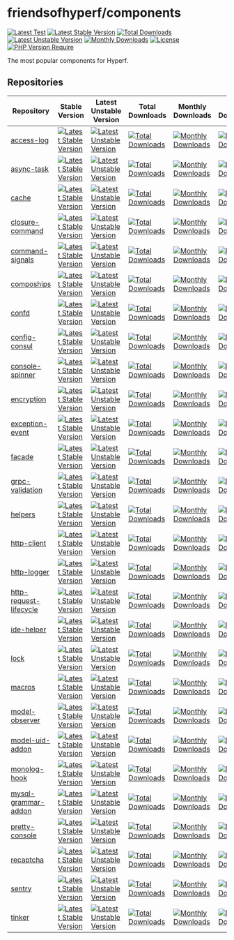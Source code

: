 # friendsofhyperf/components

[![Latest Test](https://github.com/friendsofhyperf/components/workflows/tests/badge.svg)](https://github.com/friendsofhyperf/components/actions) [![Latest Stable Version](https://poser.pugx.org/friendsofhyperf/components/v)](https://packagist.org/packages/friendsofhyperf/components) [![Total Downloads](https://poser.pugx.org/friendsofhyperf/components/downloads)](https://packagist.org/packages/friendsofhyperf/components) [![Latest Unstable Version](https://poser.pugx.org/friendsofhyperf/components/v/unstable)](https://packagist.org/packages/friendsofhyperf/components) [![Monthly Downloads](https://poser.pugx.org/friendsofhyperf/components/d/monthly)](https://packagist.org/packages/friendsofhyperf/components) [![License](https://poser.pugx.org/friendsofhyperf/components/license)](https://packagist.org/packages/friendsofhyperf/components) [![PHP Version Require](https://poser.pugx.org/friendsofhyperf/components/require/php)](https://packagist.org/packages/friendsofhyperf/components)

The most popular components for Hyperf.

## Repositories

|Repository|Stable Version|Latest Unstable Version|Total Downloads|Monthly Downloads|Daily Downloads|
|--|--|--|--|--|--|
|[access-log](https://github.com/friendsofhyperf/access-log)|[![Latest Stable Version](https://poser.pugx.org/friendsofhyperf/access-log/v)](https://packagist.org/packages/friendsofhyperf/access-log)|[![Latest Unstable Version](https://poser.pugx.org/friendsofhyperf/access-log/v/unstable)](https://packagist.org/packages/friendsofhyperf/access-log)|[![Total Downloads](https://poser.pugx.org/friendsofhyperf/access-log/downloads)](https://packagist.org/packages/friendsofhyperf/access-log)|[![Monthly Downloads](https://poser.pugx.org/friendsofhyperf/access-log/d/monthly)](https://packagist.org/packages/friendsofhyperf/access-log)|[![Daily Downloads](https://poser.pugx.org/friendsofhyperf/access-log/d/daily)](https://packagist.org/packages/friendsofhyperf/access-log)|
|[async-task](https://github.com/friendsofhyperf/async-task)|[![Latest Stable Version](https://poser.pugx.org/friendsofhyperf/async-task/v)](https://packagist.org/packages/friendsofhyperf/async-task)|[![Latest Unstable Version](https://poser.pugx.org/friendsofhyperf/async-task/v/unstable)](https://packagist.org/packages/friendsofhyperf/async-task)|[![Total Downloads](https://poser.pugx.org/friendsofhyperf/async-task/downloads)](https://packagist.org/packages/friendsofhyperf/async-task)|[![Monthly Downloads](https://poser.pugx.org/friendsofhyperf/async-task/d/monthly)](https://packagist.org/packages/friendsofhyperf/async-task)|[![Daily Downloads](https://poser.pugx.org/friendsofhyperf/async-task/d/daily)](https://packagist.org/packages/friendsofhyperf/async-task)|
|[cache](https://github.com/friendsofhyperf/cache)|[![Latest Stable Version](https://poser.pugx.org/friendsofhyperf/cache/v)](https://packagist.org/packages/friendsofhyperf/cache)|[![Latest Unstable Version](https://poser.pugx.org/friendsofhyperf/cache/v/unstable)](https://packagist.org/packages/friendsofhyperf/cache)|[![Total Downloads](https://poser.pugx.org/friendsofhyperf/cache/downloads)](https://packagist.org/packages/friendsofhyperf/cache)|[![Monthly Downloads](https://poser.pugx.org/friendsofhyperf/cache/d/monthly)](https://packagist.org/packages/friendsofhyperf/cache)|[![Daily Downloads](https://poser.pugx.org/friendsofhyperf/cache/d/daily)](https://packagist.org/packages/friendsofhyperf/cache)|
|[closure-command](https://github.com/friendsofhyperf/closure-command)|[![Latest Stable Version](https://poser.pugx.org/friendsofhyperf/closure-command/v)](https://packagist.org/packages/friendsofhyperf/closure-command)|[![Latest Unstable Version](https://poser.pugx.org/friendsofhyperf/closure-command/v/unstable)](https://packagist.org/packages/friendsofhyperf/closure-command)|[![Total Downloads](https://poser.pugx.org/friendsofhyperf/closure-command/downloads)](https://packagist.org/packages/friendsofhyperf/closure-command)|[![Monthly Downloads](https://poser.pugx.org/friendsofhyperf/closure-command/d/monthly)](https://packagist.org/packages/friendsofhyperf/closure-command)|[![Daily Downloads](https://poser.pugx.org/friendsofhyperf/closure-command/d/daily)](https://packagist.org/packages/friendsofhyperf/closure-command)|
|[command-signals](https://github.com/friendsofhyperf/command-signals)|[![Latest Stable Version](https://poser.pugx.org/friendsofhyperf/command-signals/v)](https://packagist.org/packages/friendsofhyperf/command-signals)|[![Latest Unstable Version](https://poser.pugx.org/friendsofhyperf/command-signals/v/unstable)](https://packagist.org/packages/friendsofhyperf/command-signals)|[![Total Downloads](https://poser.pugx.org/friendsofhyperf/command-signals/downloads)](https://packagist.org/packages/friendsofhyperf/command-signals)|[![Monthly Downloads](https://poser.pugx.org/friendsofhyperf/command-signals/d/monthly)](https://packagist.org/packages/friendsofhyperf/command-signals)|[![Daily Downloads](https://poser.pugx.org/friendsofhyperf/command-signals/d/daily)](https://packagist.org/packages/friendsofhyperf/command-signals)|
|[compoships](https://github.com/friendsofhyperf/compoships)|[![Latest Stable Version](https://poser.pugx.org/friendsofhyperf/compoships/v)](https://packagist.org/packages/friendsofhyperf/compoships)|[![Latest Unstable Version](https://poser.pugx.org/friendsofhyperf/compoships/v/unstable)](https://packagist.org/packages/friendsofhyperf/compoships)|[![Total Downloads](https://poser.pugx.org/friendsofhyperf/compoships/downloads)](https://packagist.org/packages/friendsofhyperf/compoships)|[![Monthly Downloads](https://poser.pugx.org/friendsofhyperf/compoships/d/monthly)](https://packagist.org/packages/friendsofhyperf/compoships)|[![Daily Downloads](https://poser.pugx.org/friendsofhyperf/compoships/d/daily)](https://packagist.org/packages/friendsofhyperf/compoships)|
|[confd](https://github.com/friendsofhyperf/confd)|[![Latest Stable Version](https://poser.pugx.org/friendsofhyperf/confd/v)](https://packagist.org/packages/friendsofhyperf/confd)|[![Latest Unstable Version](https://poser.pugx.org/friendsofhyperf/confd/v/unstable)](https://packagist.org/packages/friendsofhyperf/confd)|[![Total Downloads](https://poser.pugx.org/friendsofhyperf/confd/downloads)](https://packagist.org/packages/friendsofhyperf/confd)|[![Monthly Downloads](https://poser.pugx.org/friendsofhyperf/confd/d/monthly)](https://packagist.org/packages/friendsofhyperf/confd)|[![Daily Downloads](https://poser.pugx.org/friendsofhyperf/confd/d/daily)](https://packagist.org/packages/friendsofhyperf/confd)|
|[config-consul](https://github.com/friendsofhyperf/config-consul)|[![Latest Stable Version](https://poser.pugx.org/friendsofhyperf/config-consul/v)](https://packagist.org/packages/friendsofhyperf/config-consul)|[![Latest Unstable Version](https://poser.pugx.org/friendsofhyperf/config-consul/v/unstable)](https://packagist.org/packages/friendsofhyperf/config-consul)|[![Total Downloads](https://poser.pugx.org/friendsofhyperf/config-consul/downloads)](https://packagist.org/packages/friendsofhyperf/config-consul)|[![Monthly Downloads](https://poser.pugx.org/friendsofhyperf/config-consul/d/monthly)](https://packagist.org/packages/friendsofhyperf/config-consul)|[![Daily Downloads](https://poser.pugx.org/friendsofhyperf/config-consul/d/daily)](https://packagist.org/packages/friendsofhyperf/config-consul)|
|[console-spinner](https://github.com/friendsofhyperf/console-spinner)|[![Latest Stable Version](https://poser.pugx.org/friendsofhyperf/console-spinner/v)](https://packagist.org/packages/friendsofhyperf/console-spinner)|[![Latest Unstable Version](https://poser.pugx.org/friendsofhyperf/console-spinner/v/unstable)](https://packagist.org/packages/friendsofhyperf/console-spinner)|[![Total Downloads](https://poser.pugx.org/friendsofhyperf/console-spinner/downloads)](https://packagist.org/packages/friendsofhyperf/console-spinner)|[![Monthly Downloads](https://poser.pugx.org/friendsofhyperf/console-spinner/d/monthly)](https://packagist.org/packages/friendsofhyperf/console-spinner)|[![Daily Downloads](https://poser.pugx.org/friendsofhyperf/console-spinner/d/daily)](https://packagist.org/packages/friendsofhyperf/console-spinner)|
|[encryption](https://github.com/friendsofhyperf/encryption)|[![Latest Stable Version](https://poser.pugx.org/friendsofhyperf/encryption/v)](https://packagist.org/packages/friendsofhyperf/encryption)|[![Latest Unstable Version](https://poser.pugx.org/friendsofhyperf/encryption/v/unstable)](https://packagist.org/packages/friendsofhyperf/encryption)|[![Total Downloads](https://poser.pugx.org/friendsofhyperf/encryption/downloads)](https://packagist.org/packages/friendsofhyperf/encryption)|[![Monthly Downloads](https://poser.pugx.org/friendsofhyperf/encryption/d/monthly)](https://packagist.org/packages/friendsofhyperf/encryption)|[![Daily Downloads](https://poser.pugx.org/friendsofhyperf/encryption/d/daily)](https://packagist.org/packages/friendsofhyperf/encryption)|
|[exception-event](https://github.com/friendsofhyperf/exception-event)|[![Latest Stable Version](https://poser.pugx.org/friendsofhyperf/exception-event/v)](https://packagist.org/packages/friendsofhyperf/exception-event)|[![Latest Unstable Version](https://poser.pugx.org/friendsofhyperf/exception-event/v/unstable)](https://packagist.org/packages/friendsofhyperf/exception-event)|[![Total Downloads](https://poser.pugx.org/friendsofhyperf/exception-event/downloads)](https://packagist.org/packages/friendsofhyperf/exception-event)|[![Monthly Downloads](https://poser.pugx.org/friendsofhyperf/exception-event/d/monthly)](https://packagist.org/packages/friendsofhyperf/exception-event)|[![Daily Downloads](https://poser.pugx.org/friendsofhyperf/exception-event/d/daily)](https://packagist.org/packages/friendsofhyperf/exception-event)|
|[facade](https://github.com/friendsofhyperf/facade)|[![Latest Stable Version](https://poser.pugx.org/friendsofhyperf/facade/v)](https://packagist.org/packages/friendsofhyperf/facade)|[![Latest Unstable Version](https://poser.pugx.org/friendsofhyperf/facade/v/unstable)](https://packagist.org/packages/friendsofhyperf/facade)|[![Total Downloads](https://poser.pugx.org/friendsofhyperf/facade/downloads)](https://packagist.org/packages/friendsofhyperf/facade)|[![Monthly Downloads](https://poser.pugx.org/friendsofhyperf/facade/d/monthly)](https://packagist.org/packages/friendsofhyperf/facade)|[![Daily Downloads](https://poser.pugx.org/friendsofhyperf/facade/d/daily)](https://packagist.org/packages/friendsofhyperf/facade)|
|[grpc-validation](https://github.com/friendsofhyperf/grpc-validation)|[![Latest Stable Version](https://poser.pugx.org/friendsofhyperf/grpc-validation/v)](https://packagist.org/packages/friendsofhyperf/grpc-validation)|[![Latest Unstable Version](https://poser.pugx.org/friendsofhyperf/grpc-validation/v/unstable)](https://packagist.org/packages/friendsofhyperf/grpc-validation)|[![Total Downloads](https://poser.pugx.org/friendsofhyperf/grpc-validation/downloads)](https://packagist.org/packages/friendsofhyperf/grpc-validation)|[![Monthly Downloads](https://poser.pugx.org/friendsofhyperf/grpc-validation/d/monthly)](https://packagist.org/packages/friendsofhyperf/grpc-validation)|[![Daily Downloads](https://poser.pugx.org/friendsofhyperf/grpc-validation/d/daily)](https://packagist.org/packages/friendsofhyperf/grpc-validation)|
|[helpers](https://github.com/friendsofhyperf/helpers)|[![Latest Stable Version](https://poser.pugx.org/friendsofhyperf/helpers/v)](https://packagist.org/packages/friendsofhyperf/helpers)|[![Latest Unstable Version](https://poser.pugx.org/friendsofhyperf/helpers/v/unstable)](https://packagist.org/packages/friendsofhyperf/helpers)|[![Total Downloads](https://poser.pugx.org/friendsofhyperf/helpers/downloads)](https://packagist.org/packages/friendsofhyperf/helpers)|[![Monthly Downloads](https://poser.pugx.org/friendsofhyperf/helpers/d/monthly)](https://packagist.org/packages/friendsofhyperf/helpers)|[![Daily Downloads](https://poser.pugx.org/friendsofhyperf/helpers/d/daily)](https://packagist.org/packages/friendsofhyperf/helpers)|
|[http-client](https://github.com/friendsofhyperf/http-client)|[![Latest Stable Version](https://poser.pugx.org/friendsofhyperf/http-client/v)](https://packagist.org/packages/friendsofhyperf/http-client)|[![Latest Unstable Version](https://poser.pugx.org/friendsofhyperf/http-client/v/unstable)](https://packagist.org/packages/friendsofhyperf/http-client)|[![Total Downloads](https://poser.pugx.org/friendsofhyperf/http-client/downloads)](https://packagist.org/packages/friendsofhyperf/http-client)|[![Monthly Downloads](https://poser.pugx.org/friendsofhyperf/http-client/d/monthly)](https://packagist.org/packages/friendsofhyperf/http-client)|[![Daily Downloads](https://poser.pugx.org/friendsofhyperf/http-client/d/daily)](https://packagist.org/packages/friendsofhyperf/http-client)|
|[http-logger](https://github.com/friendsofhyperf/http-logger)|[![Latest Stable Version](https://poser.pugx.org/friendsofhyperf/http-logger/v)](https://packagist.org/packages/friendsofhyperf/http-logger)|[![Latest Unstable Version](https://poser.pugx.org/friendsofhyperf/http-logger/v/unstable)](https://packagist.org/packages/friendsofhyperf/http-logger)|[![Total Downloads](https://poser.pugx.org/friendsofhyperf/http-logger/downloads)](https://packagist.org/packages/friendsofhyperf/http-logger)|[![Monthly Downloads](https://poser.pugx.org/friendsofhyperf/http-logger/d/monthly)](https://packagist.org/packages/friendsofhyperf/http-logger)|[![Daily Downloads](https://poser.pugx.org/friendsofhyperf/http-logger/d/daily)](https://packagist.org/packages/friendsofhyperf/http-logger)|
|[http-request-lifecycle](https://github.com/friendsofhyperf/http-request-lifecycle)|[![Latest Stable Version](https://poser.pugx.org/friendsofhyperf/http-request-lifecycle/v)](https://packagist.org/packages/friendsofhyperf/http-request-lifecycle)|[![Latest Unstable Version](https://poser.pugx.org/friendsofhyperf/http-request-lifecycle/v/unstable)](https://packagist.org/packages/friendsofhyperf/http-request-lifecycle)|[![Total Downloads](https://poser.pugx.org/friendsofhyperf/http-request-lifecycle/downloads)](https://packagist.org/packages/friendsofhyperf/http-request-lifecycle)|[![Monthly Downloads](https://poser.pugx.org/friendsofhyperf/http-request-lifecycle/d/monthly)](https://packagist.org/packages/friendsofhyperf/http-request-lifecycle)|[![Daily Downloads](https://poser.pugx.org/friendsofhyperf/http-request-lifecycle/d/daily)](https://packagist.org/packages/friendsofhyperf/http-request-lifecycle)|
|[ide-helper](https://github.com/friendsofhyperf/ide-helper)|[![Latest Stable Version](https://poser.pugx.org/friendsofhyperf/ide-helper/v)](https://packagist.org/packages/friendsofhyperf/ide-helper)|[![Latest Unstable Version](https://poser.pugx.org/friendsofhyperf/ide-helper/v/unstable)](https://packagist.org/packages/friendsofhyperf/ide-helper)|[![Total Downloads](https://poser.pugx.org/friendsofhyperf/ide-helper/downloads)](https://packagist.org/packages/friendsofhyperf/ide-helper)|[![Monthly Downloads](https://poser.pugx.org/friendsofhyperf/ide-helper/d/monthly)](https://packagist.org/packages/friendsofhyperf/ide-helper)|[![Daily Downloads](https://poser.pugx.org/friendsofhyperf/ide-helper/d/daily)](https://packagist.org/packages/friendsofhyperf/ide-helper)|
|[lock](https://github.com/friendsofhyperf/lock)|[![Latest Stable Version](https://poser.pugx.org/friendsofhyperf/lock/v)](https://packagist.org/packages/friendsofhyperf/lock)|[![Latest Unstable Version](https://poser.pugx.org/friendsofhyperf/lock/v/unstable)](https://packagist.org/packages/friendsofhyperf/lock)|[![Total Downloads](https://poser.pugx.org/friendsofhyperf/lock/downloads)](https://packagist.org/packages/friendsofhyperf/lock)|[![Monthly Downloads](https://poser.pugx.org/friendsofhyperf/lock/d/monthly)](https://packagist.org/packages/friendsofhyperf/lock)|[![Daily Downloads](https://poser.pugx.org/friendsofhyperf/lock/d/daily)](https://packagist.org/packages/friendsofhyperf/lock)|
|[macros](https://github.com/friendsofhyperf/macros)|[![Latest Stable Version](https://poser.pugx.org/friendsofhyperf/macros/v)](https://packagist.org/packages/friendsofhyperf/macros)|[![Latest Unstable Version](https://poser.pugx.org/friendsofhyperf/macros/v/unstable)](https://packagist.org/packages/friendsofhyperf/macros)|[![Total Downloads](https://poser.pugx.org/friendsofhyperf/macros/downloads)](https://packagist.org/packages/friendsofhyperf/macros)|[![Monthly Downloads](https://poser.pugx.org/friendsofhyperf/macros/d/monthly)](https://packagist.org/packages/friendsofhyperf/macros)|[![Daily Downloads](https://poser.pugx.org/friendsofhyperf/macros/d/daily)](https://packagist.org/packages/friendsofhyperf/macros)|
|[model-observer](https://github.com/friendsofhyperf/model-observer)|[![Latest Stable Version](https://poser.pugx.org/friendsofhyperf/model-observer/v)](https://packagist.org/packages/friendsofhyperf/model-observer)|[![Latest Unstable Version](https://poser.pugx.org/friendsofhyperf/model-observer/v/unstable)](https://packagist.org/packages/friendsofhyperf/model-observer)|[![Total Downloads](https://poser.pugx.org/friendsofhyperf/model-observer/downloads)](https://packagist.org/packages/friendsofhyperf/model-observer)|[![Monthly Downloads](https://poser.pugx.org/friendsofhyperf/model-observer/d/monthly)](https://packagist.org/packages/friendsofhyperf/model-observer)|[![Daily Downloads](https://poser.pugx.org/friendsofhyperf/model-observer/d/daily)](https://packagist.org/packages/friendsofhyperf/model-observer)|
|[model-uid-addon](https://github.com/friendsofhyperf/model-uid-addon)|[![Latest Stable Version](https://poser.pugx.org/friendsofhyperf/model-uid-addon/v)](https://packagist.org/packages/friendsofhyperf/model-uid-addon)|[![Latest Unstable Version](https://poser.pugx.org/friendsofhyperf/model-uid-addon/v/unstable)](https://packagist.org/packages/friendsofhyperf/model-uid-addon)|[![Total Downloads](https://poser.pugx.org/friendsofhyperf/model-uid-addon/downloads)](https://packagist.org/packages/friendsofhyperf/model-uid-addon)|[![Monthly Downloads](https://poser.pugx.org/friendsofhyperf/model-uid-addon/d/monthly)](https://packagist.org/packages/friendsofhyperf/model-uid-addon)|[![Daily Downloads](https://poser.pugx.org/friendsofhyperf/model-uid-addon/d/daily)](https://packagist.org/packages/friendsofhyperf/model-uid-addon)|
|[monolog-hook](https://github.com/friendsofhyperf/monolog-hook)|[![Latest Stable Version](https://poser.pugx.org/friendsofhyperf/monolog-hook/v)](https://packagist.org/packages/friendsofhyperf/monolog-hook)|[![Latest Unstable Version](https://poser.pugx.org/friendsofhyperf/monolog-hook/v/unstable)](https://packagist.org/packages/friendsofhyperf/monolog-hook)|[![Total Downloads](https://poser.pugx.org/friendsofhyperf/monolog-hook/downloads)](https://packagist.org/packages/friendsofhyperf/monolog-hook)|[![Monthly Downloads](https://poser.pugx.org/friendsofhyperf/monolog-hook/d/monthly)](https://packagist.org/packages/friendsofhyperf/monolog-hook)|[![Daily Downloads](https://poser.pugx.org/friendsofhyperf/monolog-hook/d/daily)](https://packagist.org/packages/friendsofhyperf/monolog-hook)|
|[mysql-grammar-addon](https://github.com/friendsofhyperf/mysql-grammar-addon)|[![Latest Stable Version](https://poser.pugx.org/friendsofhyperf/mysql-grammar-addon/v)](https://packagist.org/packages/friendsofhyperf/mysql-grammar-addon)|[![Latest Unstable Version](https://poser.pugx.org/friendsofhyperf/mysql-grammar-addon/v/unstable)](https://packagist.org/packages/friendsofhyperf/mysql-grammar-addon)|[![Total Downloads](https://poser.pugx.org/friendsofhyperf/mysql-grammar-addon/downloads)](https://packagist.org/packages/friendsofhyperf/mysql-grammar-addon)|[![Monthly Downloads](https://poser.pugx.org/friendsofhyperf/mysql-grammar-addon/d/monthly)](https://packagist.org/packages/friendsofhyperf/mysql-grammar-addon)|[![Daily Downloads](https://poser.pugx.org/friendsofhyperf/mysql-grammar-addon/d/daily)](https://packagist.org/packages/friendsofhyperf/mysql-grammar-addon)|
|[pretty-console](https://github.com/friendsofhyperf/pretty-console)|[![Latest Stable Version](https://poser.pugx.org/friendsofhyperf/pretty-console/v)](https://packagist.org/packages/friendsofhyperf/pretty-console)|[![Latest Unstable Version](https://poser.pugx.org/friendsofhyperf/pretty-console/v/unstable)](https://packagist.org/packages/friendsofhyperf/pretty-console)|[![Total Downloads](https://poser.pugx.org/friendsofhyperf/pretty-console/downloads)](https://packagist.org/packages/friendsofhyperf/pretty-console)|[![Monthly Downloads](https://poser.pugx.org/friendsofhyperf/pretty-console/d/monthly)](https://packagist.org/packages/friendsofhyperf/pretty-console)|[![Daily Downloads](https://poser.pugx.org/friendsofhyperf/pretty-console/d/daily)](https://packagist.org/packages/friendsofhyperf/pretty-console)|
|[recaptcha](https://github.com/friendsofhyperf/recaptcha)|[![Latest Stable Version](https://poser.pugx.org/friendsofhyperf/recaptcha/v)](https://packagist.org/packages/friendsofhyperf/recaptcha)|[![Latest Unstable Version](https://poser.pugx.org/friendsofhyperf/recaptcha/v/unstable)](https://packagist.org/packages/friendsofhyperf/recaptcha)|[![Total Downloads](https://poser.pugx.org/friendsofhyperf/recaptcha/downloads)](https://packagist.org/packages/friendsofhyperf/recaptcha)|[![Monthly Downloads](https://poser.pugx.org/friendsofhyperf/recaptcha/d/monthly)](https://packagist.org/packages/friendsofhyperf/recaptcha)|[![Daily Downloads](https://poser.pugx.org/friendsofhyperf/recaptcha/d/daily)](https://packagist.org/packages/friendsofhyperf/recaptcha)|
|[sentry](https://github.com/friendsofhyperf/sentry)|[![Latest Stable Version](https://poser.pugx.org/friendsofhyperf/sentry/v)](https://packagist.org/packages/friendsofhyperf/sentry)|[![Latest Unstable Version](https://poser.pugx.org/friendsofhyperf/sentry/v/unstable)](https://packagist.org/packages/friendsofhyperf/sentry)|[![Total Downloads](https://poser.pugx.org/friendsofhyperf/sentry/downloads)](https://packagist.org/packages/friendsofhyperf/sentry)|[![Monthly Downloads](https://poser.pugx.org/friendsofhyperf/sentry/d/monthly)](https://packagist.org/packages/friendsofhyperf/sentry)|[![Daily Downloads](https://poser.pugx.org/friendsofhyperf/sentry/d/daily)](https://packagist.org/packages/friendsofhyperf/sentry)|
|[tinker](https://github.com/friendsofhyperf/tinker)|[![Latest Stable Version](https://poser.pugx.org/friendsofhyperf/tinker/v)](https://packagist.org/packages/friendsofhyperf/tinker)|[![Latest Unstable Version](https://poser.pugx.org/friendsofhyperf/tinker/v/unstable)](https://packagist.org/packages/friendsofhyperf/tinker)|[![Total Downloads](https://poser.pugx.org/friendsofhyperf/tinker/downloads)](https://packagist.org/packages/friendsofhyperf/tinker)|[![Monthly Downloads](https://poser.pugx.org/friendsofhyperf/tinker/d/monthly)](https://packagist.org/packages/friendsofhyperf/tinker)|[![Daily Downloads](https://poser.pugx.org/friendsofhyperf/tinker/d/daily)](https://packagist.org/packages/friendsofhyperf/tinker)|

